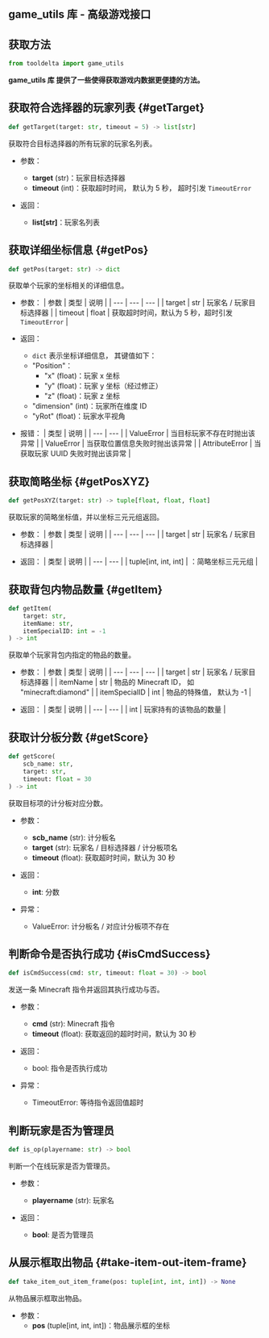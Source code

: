 ## game_utils 库 - 高级游戏接口

## 获取方法
```python
from tooldelta import game_utils
```

**game_utils 库 提供了一些使得获取游戏内数据更便捷的方法。**


## 获取符合选择器的玩家列表 {#getTarget}
```python
def getTarget(target: str, timeout = 5) -> list[str]
```
获取符合目标选择器的所有玩家的玩家名列表。

- 参数：
  - **target** (str)：玩家目标选择器
  - **timeout** (int)：获取超时时间， 默认为 5 秒， 超时引发 `TimeoutError`

- 返回：
  - **list[str]**：玩家名列表


## 获取详细坐标信息 {#getPos}
```python
def getPos(target: str) -> dict
```
获取单个玩家的坐标相关的详细信息。

- 参数：
  | 参数 | 类型 | 说明 |
  | --- | --- | --- |
  | target | str | 玩家名 / 玩家目标选择器 |
  | timeout | float | 获取超时时间，默认为 5 秒，超时引发 `TimeoutError` |

- 返回：
  - `dict` 表示坐标详细信息， 其键值如下：
  - "Position"：
    - "x" (float)：玩家 x 坐标
    - "y" (float)：玩家 y 坐标（经过修正）
    - "z" (float)：玩家 z 坐标
  - "dimension" (int)：玩家所在维度 ID
  - "yRot" (float)：玩家水平视角


- 报错：
  | 类型 | 说明 |
  | --- | --- |
  | ValueError | 当目标玩家不存在时抛出该异常 |
  | ValueError | 当获取位置信息失败时抛出该异常 |
  | AttributeError | 当获取玩家 UUID 失败时抛出该异常 |


## 获取简略坐标 {#getPosXYZ}
```python
def getPosXYZ(target: str) -> tuple[float, float, float]
```
获取玩家的简略坐标值，并以坐标三元元组返回。

- 参数：
  | 参数 | 类型 | 说明 |
  | --- | --- | --- |
  | target | str | 玩家名 / 玩家目标选择器 |

- 返回：
  | 类型 | 说明 |
  | --- | --- |
  | tuple[int, int, int] | ：简略坐标三元元组 |


## 获取背包内物品数量 {#getItem}

```python
def getItem(
    target: str,
    itemName: str,
    itemSpecialID: int = -1
) -> int
```
获取单个玩家背包内指定的物品的数量。

- 参数：
  | 参数 | 类型 | 说明 |
  | --- | --- | --- |
  | target | str | 玩家名 / 玩家目标选择器 |
  | itemName | str | 物品的 Minecraft ID， 如 "minecraft:diamond" |
  | itemSpecialID | int | 物品的特殊值， 默认为 -1 |

- 返回：
  | 类型 | 说明 |
  | --- | --- |
  | int | 玩家持有的该物品的数量 |


## 获取计分板分数 {#getScore}
```python
def getScore(
    scb_name: str,
    target: str,
    timeout: float = 30
) -> int
```
获取目标项的计分板对应分数。

- 参数：
  - **scb_name** (str): 计分板名
  - **target** (str): 玩家名 / 目标选择器 / 计分板项名
  - **timeout** (float): 获取超时时间，默认为 30 秒

- 返回：
  - **int**: 分数

- 异常：
  - ValueError: 计分板名 / 对应计分板项不存在


## 判断命令是否执行成功 {#isCmdSuccess}
```python
def isCmdSuccess(cmd: str, timeout: float = 30) -> bool
```
发送一条 Minecraft 指令并返回其执行成功与否。

- 参数：
  - **cmd** (str): Minecraft 指令
  - **timeout** (float): 获取返回的超时时间，默认为 30 秒

- 返回：
  - bool: 指令是否执行成功

- 异常：
  - TimeoutError: 等待指令返回值超时


## 判断玩家是否为管理员
```python
def is_op(playername: str) -> bool
```
判断一个在线玩家是否为管理员。

- 参数：
  - **playername** (str): 玩家名

- 返回：
  - **bool**: 是否为管理员



## 从展示框取出物品 {#take-item-out-item-frame}
```python
def take_item_out_item_frame(pos: tuple[int, int, int]) -> None
```
从物品展示框取出物品。

- 参数：
  - **pos** (tuple[int, int, int])：物品展示框的坐标